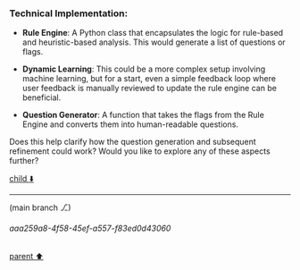 ### Technical Implementation:

- **Rule Engine**: A Python class that encapsulates the logic for rule-based and heuristic-based analysis. This would generate a list of questions or flags.
  
- **Dynamic Learning**: This could be a more complex setup involving machine learning, but for a start, even a simple feedback loop where user feedback is manually reviewed to update the rule engine can be beneficial.

- **Question Generator**: A function that takes the flags from the Rule Engine and converts them into human-readable questions.

Does this help clarify how the question generation and subsequent refinement could work? Would you like to explore any of these aspects further?

[child ⬇️](#aaa259a8-4f58-45ef-a557-f83ed0d43060)

---

(main branch ⎇)
###### aaa259a8-4f58-45ef-a557-f83ed0d43060
[parent ⬆️](#63be082f-29bf-4df2-89c7-e76831e2be2f)
